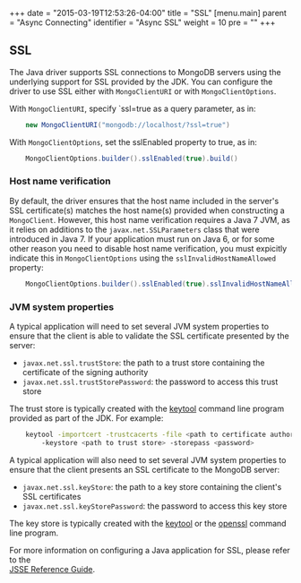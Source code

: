 +++
date = "2015-03-19T12:53:26-04:00"
title = "SSL"
[menu.main]
  parent = "Async Connecting"
  identifier = "Async SSL"
  weight = 10
  pre = "<i class='fa'></i>"
+++

## SSL

The Java driver supports SSL connections to MongoDB servers using the underlying support for SSL provided by the JDK. You can configure 
the driver to use SSL either with `MongoClientURI` or with `MongoClientOptions`.  

With `MongoClientURI`, specify `ssl=true as a query parameter, as in:

```java
    new MongoClientURI("mongodb://localhost/?ssl=true")
```

With `MongoClientOptions`, set the sslEnabled property to true, as in:

```java
    MongoClientOptions.builder().sslEnabled(true).build()
```

### Host name verification

By default, the driver ensures that the host name included in the server's SSL certificate(s) matches the host name(s) provided when 
constructing a `MongoClient`.  However, this host name verification requires a Java 7 JVM, as it relies on additions to the 
`javax.net.SSLParameters` class that were introduced in Java 7.  If your application must run on Java 6, or for some other reason you need
 to disable host name verification, you must expicitly indicate this in `MongoClientOptions` using the `sslInvalidHostNameAllowed` property:
   
```java
    MongoClientOptions.builder().sslEnabled(true).sslInvalidHostNameAllowed(true).build()
``` 

### JVM system properties

A typical application will need to set several JVM system properties to ensure that the client is able to validate the SSL certificate 
presented by the server:

- `javax.net.ssl.trustStore`: the path to a trust store containing the certificate of the signing authority
- `javax.net.ssl.trustStorePassword`: the password to access this trust store 

The trust store is typically created with the [keytool](http://docs.oracle.com/javase/8/docs/technotes/tools/unix/keytool.html) 
command line program provided as part of the JDK.  For example:

```bash
    keytool -importcert -trustcacerts -file <path to certificate authority file> 
        -keystore <path to trust store> -storepass <password>
```

A typical application will also need to set several JVM system properties to ensure that the client presents an SSL certificate to the 
MongoDB server:

- `javax.net.ssl.keyStore`: the path to a key store containing the client's SSL certificates
- `javax.net.ssl.keyStorePassword`: the password to access this key store
 
The key store is typically created with the [keytool](http://docs.oracle.com/javase/8/docs/technotes/tools/unix/keytool.html) or the
[openssl](https://www.openssl.org/docs/apps/openssl.html) command line program.

For more information on configuring a Java application for SSL, please refer to the  
[JSSE Reference Guide](http://docs.oracle.com/javase/8/docs/technotes/guides/security/jsse/JSSERefGuide.html).






   
